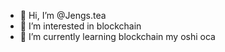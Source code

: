 - 👋 Hi, I’m @Jengs.tea
- 👀 I’m interested in blockchain
- 🌱 I’m currently learning blockchain
 my oshi oca

<!---
Jejengs/Jejengs is a ✨ special ✨ repository because its `README.md` (this file) appears on your GitHub profile.
You can click the Preview link to take a look at your changes.
--->
